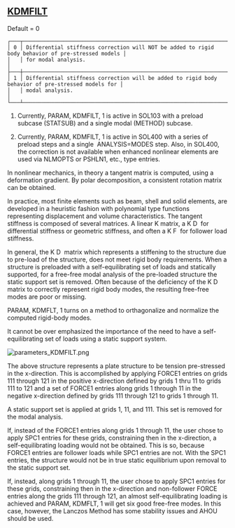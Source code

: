 ## [KDMFILT](https://nexus.hexagon.com/documentationcenter/bundle/MSC_Nastran_2022.4/page/Nastran_Combined_Book/qrg/parameters/TOC.KDMFILT.xhtml)

Default = 0 

```text
┌───┬───────────────────────────────────────────────────────────────────────────────────────────────────┐
│ 0 │ Differential stiffness correction will NOT be added to rigid body behavior of pre-stressed models │
│   │ for modal analysis.                                                                               │
├───┼───────────────────────────────────────────────────────────────────────────────────────────────────┤
│ 1 │ Differential stiffness correction will be added to rigid body behavior of pre-stressed models for │
│   │ modal analysis.                                                                                   │
└───┴───────────────────────────────────────────────────────────────────────────────────────────────────┘
```
1. Currently, PARAM, KDMFILT, 1 is active in SOL103 with a preload subcase (STATSUB) and a  single  modal (METHOD) subcase.

2. Currently, PARAM, KDMFILT, 1 is active in SOL400 with a series of preload steps and a  single  ANALYSIS=MODES step. Also, in SOL400, the correction is not available when enhanced nonlinear elements are used via NLMOPTS or PSHLN1, etc., type entries.

In nonlinear mechanics, in theory a tangent matrix is computed, using a deformation gradient. By polar decomposition, a consistent rotation matrix can be obtained.

In practice, most finite elements such as beam, shell and solid elements, are developed in a heuristic fashion with polynomial type functions representing displacement and volume characteristics. The tangent stiffness is composed of several matrices. A linear K matrix, a K D  for differential stiffness or geometric stiffness, and often a K F  for follower load stiffness.

In general, the K D  matrix which represents a stiffening to the structure due to pre-load of the structure, does not meet rigid body requirements. When a structure is preloaded with a self-equilibrating set of loads and statically supported, for a free-free modal analysis of the pre-loaded structure the static support set is removed. Often because of the deficiency of the K D  matrix to correctly represent rigid body modes, the resulting free-free modes are poor or missing.

PARAM, KDMFLT, 1 turns on a method to orthagonalize and normalize the computed rigid-body modes.

It cannot be over emphasized the importance of the need to have a self-equilibrating set of loads using a static support system.

![parameters_KDMFILT.png](https://help-be.hexagonmi.com/bundle/MSC_Nastran_2022.4/page/Nastran_Combined_Book/qrg/parameters/../../../assets/parameters_KDMFILT.png?_LANG=enus)

The above structure represents a plate structure to be tension pre-stressed in the x-direction. This is accomplished by applying FORCE1 entries on grids 111 through 121 in the positive x-direction defined by grids 1 thru 11 to grids 111 to 121 and a set of FORCE1 entries along grids 1 through 11 in the negative x-direction defined by grids 111 through 121 to grids 1 through 11.

A static support set is applied at grids 1, 11, and 111. This set is removed for the modal analysis.

If, instead of the FORCE1 entries along grids 1 through 11, the user chose to apply SPC1 entries for these grids, constraining then in the x-direction, a self-equilibrating loading would not be obtained. This is so, because FORCE1 entries are follower loads while SPC1 entries are not. With the SPC1 entries, the structure would not be in true static equilibrium upon removal to the static support set.

If, instead, along grids 1 through 11, the user chose to apply SPC1 entries for these grids, constraining then in the x-direction and non-follower FORCE entries along the grids 111 through 121, an almost self-equilibrating loading is achieved and PARAM, KDMFLT, 1 will get six good free-free modes. In this case, however, the Lanczos Method has some stability issues and AHOU should be used.

